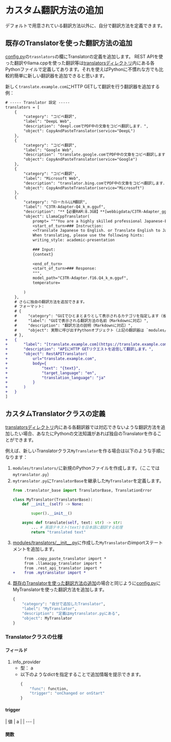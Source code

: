 # カスタム翻訳方法の追加

デフォルトで用意されている翻訳方法以外に、自分で翻訳方法を定義できます。

## 既存のTranslatorを使った翻訳方法の追加
[config.py](../../config.py)の`trasnlators`の欄にTranslatorの定義を追加します。
REST APIを使った翻訳やllama.cppを使った翻訳等は[translatorsディレクトリ](/modules/translators/)内にある各Pythonファイルで定義してあります。それを使えばPythonに不慣れな方でも比較的簡単に新しい翻訳器を追加できると思います。

新しく`translate.example.com`にHTTP GETして翻訳を行う翻訳器を追加する例：
```diff
# ----- Translator 設定 -----
translators = [
    {
        "category": "コピペ翻訳",
        "label": "DeepL Web",
        "description": "deepl.comでPDF中の文章をコピペ翻訳します．",
        "object": CopyAndPasteTranslator(service="DeepL")
    },
    {
        "category": "コピペ翻訳",
        "label": "Google Web",
        "description": "translate.google.comでPDF中の文章をコピペ翻訳します．",
        "object": CopyAndPasteTranslator(service="Google")
    },
    {
        "category": "コピペ翻訳",
        "label": "Microsoft Web",
        "description": "translator.bing.comでPDF中の文章をコピペ翻訳します．",
        "object": CopyAndPasteTranslator(service="Microsoft")
    },
    {
        "category": "ローカルLLM翻訳",
        "label": "C3TR-Adapter-Q4_k_m.gguf",
        "description": "**【必要RAM:8.3GB】**[webbigdata/C3TR-Adapter_gguf](https://huggingface.co/webbigdata/C3TR-Adapter_gguf)",
        "object": LlamaCppTranslator(
            prompt= """You are a highly skilled professional Japanese-English and English-Japanese translator. Translate the given text accurately, taking into account the context and specific instructions provided. Steps may include hints enclosed in square brackets [] with the key and value separated by a colon:. Only when the subject is specified in the Japanese sentence, the subject will be added when translating into English. If no additional instructions or context are provided, use your expertise to consider what the most appropriate context is and provide a natural translation that aligns with that context. When translating, strive to faithfully reflect the meaning and tone of the original text, pay attention to cultural nuances and differences in language usage, and ensure that the translation is grammatically correct and easy to read. After completing the translation, review it once more to check for errors or unnatural expressions. For technical terms and proper nouns, either leave them in the original language or use appropriate translations as necessary. Take a deep breath, calm down, and start translating.
            <start_of_turn>### Instruction:
            <<Translate Japanese to English. or Translate English to Japanese.>>
            When translating, please use the following hints:
            writing_style: academic-presentation
            
            ### Input:
            {context}
            
            <end_of_turn>
            <start_of_turn>### Response:
            """,
            model_path="C3TR-Adapter.f16.Q4_k_m.gguf",
            temperature=
            
        )
    },
    # さらに独自の翻訳方法を追加できます。
    # フォーマット:
    # {
    #     "category": "GUIでひとまとまりとして表示されるカテゴリを指定します（省略可）"
    #     "label": "GUIで表示される翻訳方法の名前（Markdownに対応）",
    #     "description": "翻訳方法の説明（Markdownに対応）",
    #     "object": 実際に呼び出すPythonオブジェクト（上記の翻訳器は `modules/translators` で定義されています）
    # },
+   {
+       "label": "[translate.example.com](https://translate.example.com)で翻訳",
+       "description": "APIにHTTP GETリクエストを送信して翻訳します。",
+       "object": RestAPITranslator(
+           url="translate.example.com",
+           body={
+               "text": "{text}",
+               "target_language": "en",
+               "translation_language": "ja"
+           }
+       )
+   }
]
```

## カスタムTranslatorクラスの定義
[translatorsディレクトリ](/modules/translators/)内にある各翻訳器では対応できないような翻訳方法を追加したい場合、あなたにPythonの文法知識があれば独自のTranslatorを作ることができます。

例えば、新しいTranslatorクラス`MyTranslator`を作る場合は以下のような手順になります：
1. `modules/translators/`に新規のPythonファイルを作成します。（ここでは`mytranslator.py`）
2. `mytranslator.py`に`TranslatorBase`を継承した`MyTranslator`を定義します。
    ```python
    from .translator_base import TranslatorBase, TranslationError

    class MyTranslator(TranslatorBase):
        def __init__(self) -> None:

            super().__init__()
    
        async def translate(self, text: str) -> str:
            ... # 英語テキスト(text)を日本語に翻訳する処理
            return "translated text"
    ```
3. [modules/translators/\_\_init\_\_.py](/modules/translators/__init__.py)に作成した`MyTranslator`のimportステートメントを追加します。
   ```diff
        from .copy_paste_translator import *
        from .llamacpp_translator import *
        from .rest_api_translator import *
   +    from .mytranslator import *
    ```
4. [既存のTranslatorを使った翻訳方法の追加](#既存のtranslatorを使った翻訳方法の追加)の場合と同じように[config.py](/config.py)にMyTranslatorを使った翻訳方法を追加します。
    ```python
    {
        "category": "自分で追加したTranslator",
        "label": "MyTranslator",
        "description": "定義はmytranslator.pyにある",
        "object": MyTranslator
    }
    ```

### Translatorクラスの仕様
#### フィールド
1. info_provider
   - 型： a
   - 以下のようなdictを指定することで追加情報を提示できます。
        ```python
        {
            "func": function,
            "trigger": "onChanged or onStart"
        }
        ```
#### trigger
| 値 | a |
| --- |

#### 関数
